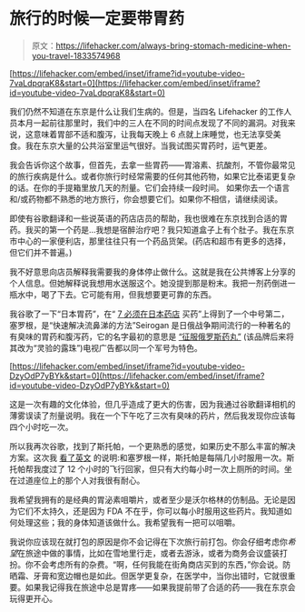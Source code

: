 # 旅行的时候一定要带胃药

> 原文：<https://lifehacker.com/always-bring-stomach-medicine-when-you-travel-1833574968>

 [https://lifehacker.com/embed/inset/iframe?id=youtube-video-7vaLdpqraK8&start=0](https://lifehacker.com/embed/inset/iframe?id=youtube-video-7vaLdpqraK8&start=0) 

我们仍然不知道在东京是什么让我们生病的。但是，当四名 Lifehacker 的工作人员本月一起前往那里时，我们中的三人在不同的时间点发现了不同的漏洞。对我来说，这意味着胃部不适和腹泻，让我每天晚上 6 点就上床睡觉，也无法享受美食。我在东京大量的公共浴室里运气很好。当我试图买胃药时，运气更差。



我会告诉你这个故事，但首先，去拿一些胃药——胃溶素、抗酸剂，不管你最常见的旅行疾病是什么。或者你旅行时经常需要的任何其他药物，如果它比泰诺更复杂的话。在你的手提箱里放几天的剂量。它们会持续一段时间。 如果你去一个语言和/或药物都不熟悉的地方旅行，你会想要它们。如果你不相信，请继续阅读。

即使有谷歌翻译和一些说英语的药店店员的帮助，我也很难在东京找到合适的胃药。我买的第一个药是...我想是宿醉治疗吧？我只知道盒子上有个肚子。我在东京市中心的一家便利店，那里往往只有一个药品货架。(药店和超市有更多的选择，但它们并不普遍。)

我不好意思向店员解释我需要我的身体停止做什么。这就是我在公共博客上分享的个人信息。但她解释说我想用水送服这个。她没提到那是粉末。我把一剂药倒进一瓶水中，喝了下去。它可能有用，但我想要更可靠的东西。

我谷歌了一下“日本胃药”，在“ [7 必须在日本药店](https://jw-webmagazine.com/7-essential-medicines-in-japan-which-will-save-your-life-54c7d8d7e675) 买药”上得到了一个中号第二，塞罗根，是“快速解决流鼻涕的方法”Seirogan 是日俄战争期间流行的一种著名的有臭味的胃药和腹泻药，它的名字最初的意思是 [“征服俄罗斯药丸”](https://www.ncbi.nlm.nih.gov/pmc/articles/PMC3867848/) (该品牌后来将其改为“灵验的露珠”)电视广告都以同一个军号为特色。

 [https://lifehacker.com/embed/inset/iframe?id=youtube-video-DzyOdP7yBYk&start=0](https://lifehacker.com/embed/inset/iframe?id=youtube-video-DzyOdP7yBYk&start=0) 

这是一次有趣的文化体验，但几乎造成了更大的伤害，因为我通过谷歌翻译相机的薄雾误读了剂量说明。我在一个下午吃了三次有臭味的药片，然后我发现你应该每四个小时吃一次。

所以我再次谷歌，找到了斯托帕，一个更熟悉的感觉，如果历史不那么丰富的解决方案。这次我 [看了英文](https://www.lion.co.jp/en/products/category/medical/26) 的说明:和塞罗根一样，斯托帕是每隔几小时服用一次。斯托帕帮我度过了 12 个小时的飞行回家，但只有大约每小时一次上厕所的时间。坐在过道座位上的那个人对我很有耐心。

我希望我拥有的是经典的胃泌素咀嚼片，或者至少是沃尔格林的仿制品。无论是因为它们不太持久，还是因为 FDA 不在乎，你可以每小时服用这些药片。我知道如何处理这些；我的身体知道该做什么。我希望我有一把可以咀嚼。

我说你应该现在就打包的原因是你不会记得在下次旅行前打包。你会仔细考虑你*希望*在旅途中做的事情，比如在雪地里行走，或者去游泳，或者为商务会议盛装打扮。你不会考虑所有的杂费。“啊，任何我能在街角商店买到的东西，”你会说。防晒霜、牙膏和宽边帽也是如此。但医学更复杂，在医学中，当你出错时，它就很重要。如果我记得我在旅途中总是胃疼——如果我提前带了合适的药——我在东京会玩得更开心。